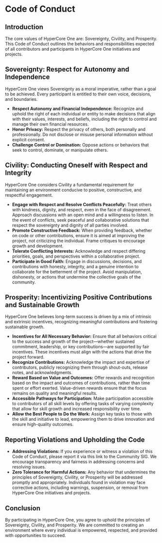 # Code of Conduct
## Introduction
The core values of HyperCore One are: Sovereignty, Civility, and Prosperity. This Code of Conduct outlines the behaviors and responsibilities expected of all contributors and participants in HyperCore One initiatives and projects.

## Sovereignty: Respect for Autonomy and Independence
HyperCore One views Sovereignty as a moral imperative, rather than a goal to be achieved. Every participant is entitled to their own voice, decisions, and boundaries.
* **Respect Autonomy and Financial Independence:** Recognize and uphold the right of each individual or entity to make decisions that align with their values, interests, and beliefs, including the right to control and manage their own financial resources.
* **Honor Privacy:** Respect the privacy of others, both personally and professionally. Do not disclose or misuse personal information without explicit consent.
* **Challenge Control or Domination:** Oppose actions or behaviors that seek to control, dominate, or manipulate others.
## Civility: Conducting Oneself with Respect and Integrity
HyperCore One considers Civility a fundamental requirement for maintaining an environment conducive to positive, constructive, and respectful engagement.
* **Engage with Respect and Resolve Conflicts Peacefully:** Treat others with kindness, dignity, and respect, even in the face of disagreement. Approach discussions with an open mind and a willingness to listen. In the event of conflicts, seek peaceful and collaborative solutions that respect the sovereignty and dignity of all parties involved.
* **Promote Constructive Feedback:** When providing feedback, whether on code or other contributions, ensure it is aimed at improving the project, not criticizing the individual. Frame critiques to encourage growth and development.
* **Tolerate Conflicting Interests:** Acknowledge and respect differing priorities, goals, and perspectives within a collaborative project.
* **Participate in Good Faith:** Engage in discussions, decisions, and contributions with honesty, integrity, and a genuine intention to collaborate for the betterment of the project. Avoid manipulation, dishonesty, or actions that undermine the collective goals of the community.
## Prosperity: Incentivizing Positive Contributions and Sustainable Growth
HyperCore One believes long-term success is driven by a mix of intrinsic and extrinsic incentives, recognizing meaningful contributions and fostering sustainable growth.
* **Incentives for All Necessary Behavior:** Ensure that all behaviors critical to the success and growth of the project—whether sustained commitment, leadership, or key contributions—are supported by fair incentives. These incentives must align with the actions that drive the project forward.
* **Recognize Contributions:** Acknowledge the impact and expertise of contributors, publicly recognizing them through shout-outs, release notes, and acknowledgments.
* **Reward Based on Value and Outcomes:** Offer rewards and recognition based on the impact and outcomes of contributions, rather than time spent or effort exerted. Value-driven rewards ensure that the focus remains on quality and meaningful results.
* **Accessible Pathways for Participation:** Make participation accessible to contributors of all skill levels by offering tasks of varying complexity that allow for skill growth and increased responsibility over time.
* **Allow the Best People to Do the Work:** Assign key tasks to those with the skill and initiative to lead, empowering them to drive innovation and ensure high-quality outcomes.
## Reporting Violations and Upholding the Code
* **Addressing Violations:** If you experience or witness a violation of this Code of Conduct, please report it via this link to the Community SIG. We encourage transparency and fairness in addressing concerns and resolving issues.
* **Zero Tolerance for Harmful Actions:** Any behavior that undermines the principles of Sovereignty, Civility, or Prosperity will be addressed promptly and appropriately. Individuals found in violation may face corrective actions, including warnings, suspension, or removal from HyperCore One initiatives and projects.
## Conclusion
By participating in HyperCore One, you agree to uphold the principles of Sovereignty, Civility, and Prosperity. We are committed to creating an environment where every individual is empowered, respected, and provided with opportunities to succeed.
